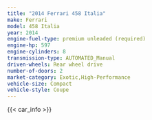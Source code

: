 ```yaml
---
title: "2014 Ferrari 458 Italia"
make: Ferrari
model: 458 Italia
year: 2014
engine-fuel-type: premium unleaded (required)
engine-hp: 597
engine-cylinders: 8
transmission-type: AUTOMATED_Manual
driven-wheels: Rear wheel drive
number-of-doors: 2
market-category: Exotic,High-Performance
vehicle-size: Compact
vehicle-style: Coupe
---
```


{{< car_info >}}
